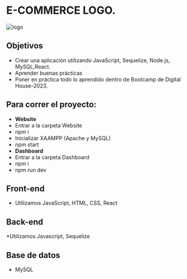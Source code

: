 # E-COMMERCE LOGO.

![logo](https://github.com/0623CIFSNCN05LAED/grupo-11/assets/139799911/810e8712-0811-4593-8f50-90d31c4e95fa)

## Objetivos
* Crear una aplicación utilizando JavaScript, Sequelize, Node.js, MySQL,React.
* Aprender buenas prácticas
* Poner en práctica todo lo aprendido dentro de Bootcamp de Digital House-2023.

## Para correr el proyecto:
* **Website**
* Entrar a la carpeta Website
* npm i
* Inicializar XAAMPP (Apache y MySQL)
* npm start
* **Dashboard**
* Entrar a la carpeta Dashboard
* npm i
* npm run dev
  
## Front-end
* Utilizamos JavaScript, HTML, CSS, React
  
## Back-end
*Utilizamos Javascript, Sequelize

## Base de datos
* MySQL
  
